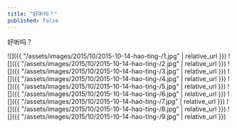 ```yaml
---
title: "好听吗？"
published: false
---
```

好听吗？



![]({{ "/assets/images/2015/10/2015-10-14-hao-ting-/1.jpg" | relative_url }})
![]({{ "/assets/images/2015/10/2015-10-14-hao-ting-/2.jpg" | relative_url }})
![]({{ "/assets/images/2015/10/2015-10-14-hao-ting-/3.jpg" | relative_url }})
![]({{ "/assets/images/2015/10/2015-10-14-hao-ting-/4.jpg" | relative_url }})
![]({{ "/assets/images/2015/10/2015-10-14-hao-ting-/5.jpg" | relative_url }})
![]({{ "/assets/images/2015/10/2015-10-14-hao-ting-/6.jpg" | relative_url }})
![]({{ "/assets/images/2015/10/2015-10-14-hao-ting-/7.jpg" | relative_url }})
![]({{ "/assets/images/2015/10/2015-10-14-hao-ting-/8.jpg" | relative_url }})
![]({{ "/assets/images/2015/10/2015-10-14-hao-ting-/9.jpg" | relative_url }})
